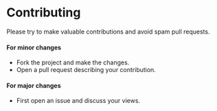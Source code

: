 # Contributing

Please try to make valuable contributions and avoid spam pull requests.

#### For minor changes
* Fork the project and make the changes.
* Open a pull request describing your contribution.

#### For major changes
* First open an issue and discuss your views.

